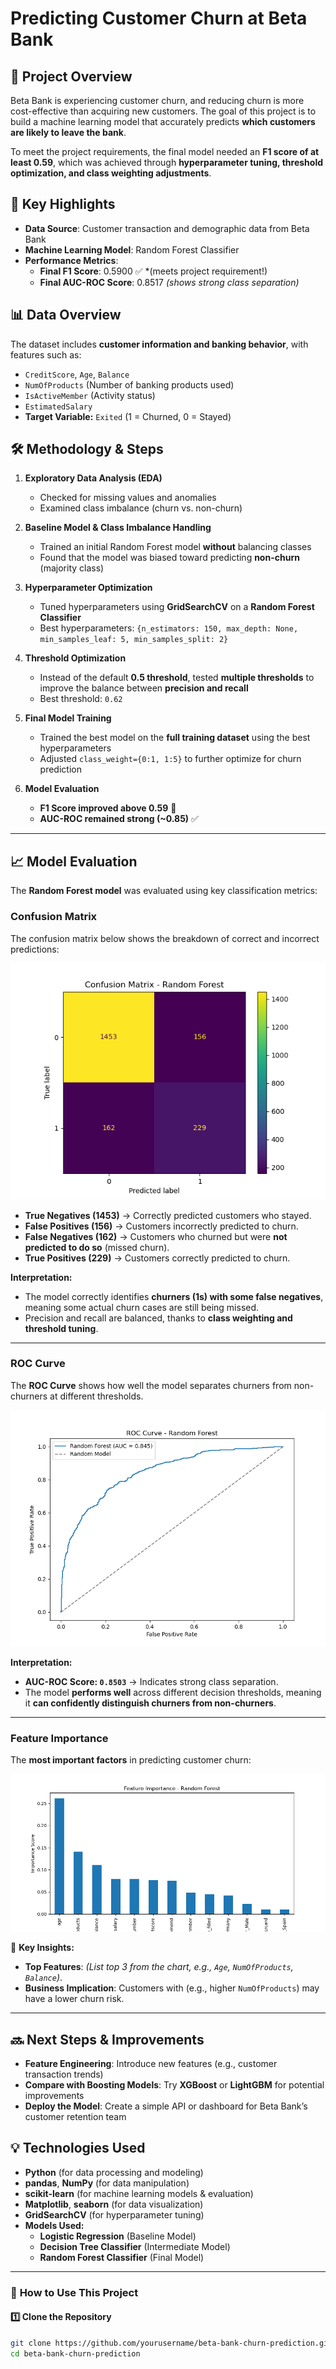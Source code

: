 # Predicting Customer Churn at Beta Bank

## 📌 Project Overview
Beta Bank is experiencing customer churn, and reducing churn is more cost-effective than acquiring new customers. The goal of this project is to build a machine learning model that accurately predicts **which customers are likely to leave the bank**. 

To meet the project requirements, the final model needed an **F1 score of at least 0.59**, which was achieved through **hyperparameter tuning, threshold optimization, and class weighting adjustments**.

## 🚀 Key Highlights
- **Data Source**: Customer transaction and demographic data from Beta Bank
- **Machine Learning Model**: Random Forest Classifier
- **Performance Metrics**:
  - **Final F1 Score**:  0.5900  ✅ *(meets project requirement!)
  - **Final AUC-ROC Score**: 0.8517  *(shows strong class separation)*

## 📊 Data Overview
The dataset includes **customer information and banking behavior**, with features such as:
- `CreditScore`, `Age`, `Balance`
- `NumOfProducts` (Number of banking products used)
- `IsActiveMember` (Activity status)
- `EstimatedSalary`
- **Target Variable:** `Exited` (1 = Churned, 0 = Stayed)

## 🛠 Methodology & Steps
1. **Exploratory Data Analysis (EDA)**
   - Checked for missing values and anomalies
   - Examined class imbalance (churn vs. non-churn)

2. **Baseline Model & Class Imbalance Handling**
   - Trained an initial Random Forest model **without** balancing classes
   - Found that the model was biased toward predicting **non-churn** (majority class)

3. **Hyperparameter Optimization**
   - Tuned hyperparameters using **GridSearchCV** on a **Random Forest Classifier**
   - Best hyperparameters: `{n_estimators: 150, max_depth: None, min_samples_leaf: 5, min_samples_split: 2}`

4. **Threshold Optimization**
   - Instead of the default **0.5 threshold**, tested **multiple thresholds** to improve the balance between **precision and recall**
   - Best threshold: `0.62`

5. **Final Model Training**
   - Trained the best model on the **full training dataset** using the best hyperparameters
   - Adjusted `class_weight={0:1, 1:5}` to further optimize for churn prediction

6. **Model Evaluation**
   - **F1 Score improved above 0.59** 🎯
   - **AUC-ROC remained strong (~0.85)** ✅

--- 
## 📈 Model Evaluation
The **Random Forest model** was evaluated using key classification metrics:

### **Confusion Matrix**
The confusion matrix below shows the breakdown of correct and incorrect predictions:

![Confusion Matrix](images/confusion_matrix_rf.png)

- **True Negatives (1453)** → Correctly predicted customers who stayed.  
- **False Positives (156)** → Customers incorrectly predicted to churn.  
- **False Negatives (162)** → Customers who churned but were **not predicted to do so** (missed churn).  
- **True Positives (229)** → Customers correctly predicted to churn.  

 **Interpretation:**  
- The model correctly identifies **churners (1s) with some false negatives**, meaning some actual churn cases are still being missed.  
- Precision and recall are balanced, thanks to **class weighting and threshold tuning**.  

---

### **ROC Curve**
The **ROC Curve** shows how well the model separates churners from non-churners at different thresholds.

![ROC Curve](images/roc_curve_rf.png)

**Interpretation:**  
- **AUC-ROC Score: `0.8503`** → Indicates strong class separation.  
- The model **performs well** across different decision thresholds, meaning it **can confidently distinguish churners from non-churners**.  

---

### **Feature Importance**
The **most important factors** in predicting customer churn:

![Feature Importance](images/feature_importance_rf.png)

🔹 **Key Insights:**  
- **Top Features**: *(List top 3 from the chart, e.g., `Age`, `NumOfProducts`, `Balance`)*.  
- **Business Implication**: Customers with (e.g., higher `NumOfProducts`) may have a lower churn risk.  

---

## 🔜 Next Steps & Improvements
- **Feature Engineering**: Introduce new features (e.g., customer transaction trends)
- **Compare with Boosting Models**: Try **XGBoost** or **LightGBM** for potential improvements
- **Deploy the Model**: Create a simple API or dashboard for Beta Bank’s customer retention team

## 💡 Technologies Used
- **Python** (for data processing and modeling)
- **pandas**, **NumPy** (for data manipulation)
- **scikit-learn** (for machine learning models & evaluation)
- **Matplotlib**, **seaborn** (for data visualization)
- **GridSearchCV** (for hyperparameter tuning)
- **Models Used:**
  - **Logistic Regression** (Baseline Model)
  - **Decision Tree Classifier** (Intermediate Model)
  - **Random Forest Classifier** (Final Model)
    
---

### 📂 **How to Use This Project**
#### **1️⃣ Clone the Repository**
```sh
git clone https://github.com/yourusername/beta-bank-churn-prediction.git
cd beta-bank-churn-prediction
